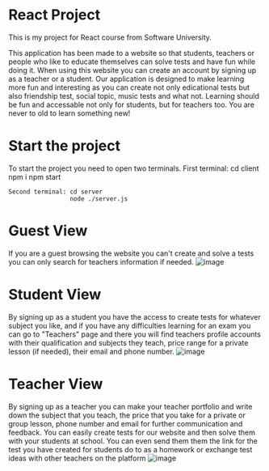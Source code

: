 # React Project
 
This is my project for React course from Software University.

This application has been made to a website so that students, teachers or people who like to educate themselves can solve tests and have fun while doing it. When using this website you can create an account by signing up as a teacher or a student. Our application is designed to make learning more fun and interesting as you can create not only edicational tests but also friendship test, social topic, music tests and what not. Learning should be fun and accessable not only for students, but for teachers too. You are never to old to learn something new!


# Start the project
To start the project you need to open two terminals.
    First terminal: cd client
                    npm i
                    npm start
                    
    Second terminal: cd server
                     node ./server.js


# Guest View
If you are a guest browsing the website you can't create and solve a tests you can only search for teachers information if needed.
![image](https://user-images.githubusercontent.com/89982195/230408291-de374145-bbf6-4e23-8772-91e347d3422d.png)


# Student View
By signing up as a student you have the access to create tests for whatever subject you like, and if you have any difficulties learning for an exam you can go to "Teachers" page and there you will find teachers profile accounts with their qualification and subjects they teach, price range for a private lesson (if needed), their email and phone number.
![image](https://user-images.githubusercontent.com/89982195/230418458-c968c817-f632-4b8d-a9b5-3e7f5652da62.png)


# Teacher View
By signing up as a teacher you can make your teacher portfolio and write down the subject that you teach, the price that you take for a private or group lesson, phone number and email for further communication and feedback. You can easily create tests for our website and then solve them with your students at school. You can even send them them the link for the test you have created for students do to as a homework or exchange test ideas with other teachers on the platform
![image](https://user-images.githubusercontent.com/89982195/230418630-a2fe0854-f3f9-4718-9cab-ea6d4596e527.png)
